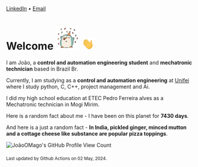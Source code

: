 [LinkedIn](https://www.linkedin.com/in/joão-pedro-gozzoli-b95641301/) &bull;
[Email](joaopedrogozzoli@gmail.com)

# Welcome <img src="happy.gif" height="64px" /> <img src="wave.gif" height="32px" />

I am João, a  **control and automation engineering student** and **mechatronic technician** based in Brazil Br.

Currently, I am studying as a **control and automation engineering** at [Unifei](https://unifei.edu.br) where I study python, C, C++, project management and Ai.

I did my high school education at ETEC Pedro Ferreira alves as a Mechatronic technician in Mogi Mirim.

Here is a random fact about me - I have been on this planet for **7430 days**.

And here is a just a random fact -  **In India, pickled ginger, minced mutton and a cottage cheese like substance are popular pizza toppings**.

![JoãoOMago's GitHub Profile View Count](https://komarev.com/ghpvc/?username=JoaoOMago)

<sub>Last updated by Github Actions on 02 May, 2024.</sub>
